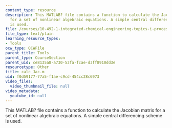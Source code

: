 ```yaml
---
content_type: resource
description: This MATLAB? file contains a function to calculate the Jacobian matrix
  for a set of nonlinear algebraic equations. A simple central differencing scheme
  is used.
file: /courses/10-492-1-integrated-chemical-engineering-topics-i-process-control-by-design-fall-2004/f0d5917777a5f1aec9cd454cc28c6973_calc_Jac.m
file_type: text/plain
learning_resource_types:
- Tools
ocw_type: OCWFile
parent_title: Tools
parent_type: CourseSection
parent_uid: ce8135a8-a730-53fa-fcae-d3ff8910dd3e
resourcetype: Other
title: calc_Jac.m
uid: f0d59177-77a5-f1ae-c9cd-454cc28c6973
video_files:
  video_thumbnail_file: null
video_metadata:
  youtube_id: null
---
```

This MATLAB? file contains a function to calculate the Jacobian matrix for a set of nonlinear algebraic equations. A simple central differencing scheme is used.

